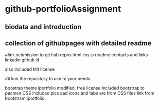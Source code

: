 # github-portfolioAssignment
##  biodata  and introduction
## collection of githubpages with detailed readme

#link submission to git hub repos 
html
css
js 
readme
 contacts and links
 linkedin 
 github id
 
 also included Mit license
  
   ##fork the repository to use to your needs
   
   boostrap theme iportfolio modified. free license included
   bootstrap to pacmen CSS  included
   pics aad  icons and tabs  are from CSS files link from bootstram iportfolio.
